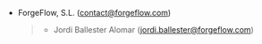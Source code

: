 - ForgeFlow, S.L. (<contact@forgeflow.com>)

  > - Jordi Ballester Alomar (<jordi.ballester@forgeflow.com>)
